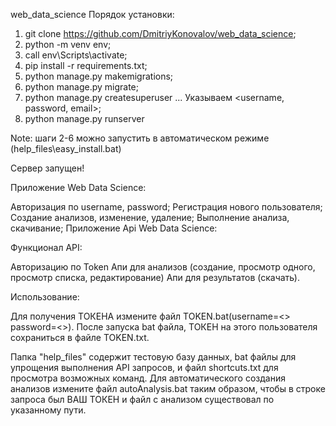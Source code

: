web_data_science
Порядок установки: 
1) git clone https://github.com/DmitriyKonovalov/web_data_science;
2) python -m venv env;
3) call env\Scripts\activate;
4) pip install -r requirements.txt;
5) python manage.py makemigrations;
6) python manage.py migrate;
7) python manage.py createsuperuser 
... Указываем <username, password, email>;
8) python manage.py runserver

Note: шаги 2-6 можно запустить в автоматическом режиме (help_files\easy_install.bat)

Сервер запущен!


Приложение Web Data Science:

Авторизация по username, password;
Регистрация нового пользователя;
Создание анализов, изменение, удаление;
Выполнение анализа, скачивание;
Приложение Api Web Data Science:


Функционал API:

Авторизацию по Token
Апи для анализов (создание, просмотр одного, просмотр списка, редактирование)
Апи для результатов (скачать).


Использование: 

Для получения ТОКЕНА измените файл TOKEN.bat(username=<> password=<>). 
После запуска bat файла, ТОКЕН на этого пользователя сохраниться в файле TOKEN.txt.

Папка "help_files" содержит тестовую базу данных, bat файлы для упрощения выполнения API запросов, 
и файл shortcuts.txt для просмотра возможных команд.
Для автоматического создания анализов измените файл autoAnalysis.bat таким образом, чтобы в строке запроса 
был ВАШ ТОКЕН и файл с анализом существовал по указанному пути.